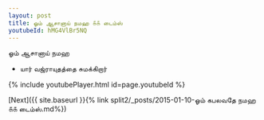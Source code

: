 ```yaml
---
layout: post
title: ஓம் ஆசானாய் நமஹ ௧௧ டைம்ஸ்
youtubeId: hMG4VlBr5NQ
---
```

 
 
 ஓம் ஆசானாய் நமஹ  
 
 -  யார் வஜ்ராயுதத்தை சுமக்கிறார் 
 
  
 
  
 
 
 
 
 
 


{% include youtubePlayer.html id=page.youtubeId %}
 
[Next]({{ site.baseurl }}{% link  split2/_posts/2015-01-10-ஓம் கபலவதே நமஹ ௧௧ டைம்ஸ்.md%})
 

